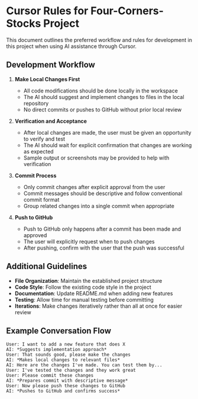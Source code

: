 # Cursor Rules for Four-Corners-Stocks Project

This document outlines the preferred workflow and rules for development in this project when using AI assistance through Cursor.

## Development Workflow

1. **Make Local Changes First**

   - All code modifications should be done locally in the workspace
   - The AI should suggest and implement changes to files in the local repository
   - No direct commits or pushes to GitHub without prior local review

2. **Verification and Acceptance**

   - After local changes are made, the user must be given an opportunity to verify and test
   - The AI should wait for explicit confirmation that changes are working as expected
   - Sample output or screenshots may be provided to help with verification

3. **Commit Process**

   - Only commit changes after explicit approval from the user
   - Commit messages should be descriptive and follow conventional commit format
   - Group related changes into a single commit when appropriate

4. **Push to GitHub**
   - Push to GitHub only happens after a commit has been made and approved
   - The user will explicitly request when to push changes
   - After pushing, confirm with the user that the push was successful

## Additional Guidelines

- **File Organization**: Maintain the established project structure
- **Code Style**: Follow the existing code style in the project
- **Documentation**: Update README.md when adding new features
- **Testing**: Allow time for manual testing before committing
- **Iterations**: Make changes iteratively rather than all at once for easier review

## Example Conversation Flow

```
User: I want to add a new feature that does X
AI: *Suggests implementation approach*
User: That sounds good, please make the changes
AI: *Makes local changes to relevant files*
AI: Here are the changes I've made. You can test them by...
User: I've tested the changes and they work great
User: Please commit these changes
AI: *Prepares commit with descriptive message*
User: Now please push these changes to GitHub
AI: *Pushes to GitHub and confirms success*
```
